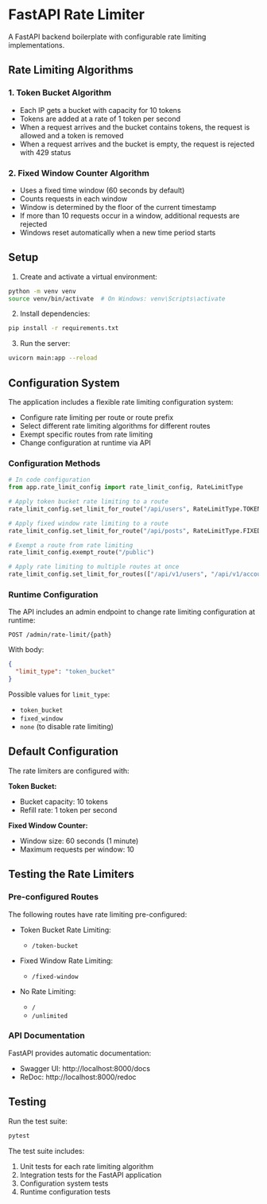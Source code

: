 # FastAPI Rate Limiter

A FastAPI backend boilerplate with configurable rate limiting implementations.

## Rate Limiting Algorithms

### 1. Token Bucket Algorithm

- Each IP gets a bucket with capacity for 10 tokens
- Tokens are added at a rate of 1 token per second
- When a request arrives and the bucket contains tokens, the request is allowed and a token is removed
- When a request arrives and the bucket is empty, the request is rejected with 429 status

### 2. Fixed Window Counter Algorithm

- Uses a fixed time window (60 seconds by default)
- Counts requests in each window
- Window is determined by the floor of the current timestamp
- If more than 10 requests occur in a window, additional requests are rejected
- Windows reset automatically when a new time period starts

## Setup

1. Create and activate a virtual environment:
```bash
python -m venv venv
source venv/bin/activate  # On Windows: venv\Scripts\activate
```

2. Install dependencies:
```bash
pip install -r requirements.txt
```

3. Run the server:
```bash
uvicorn main:app --reload
```

## Configuration System

The application includes a flexible rate limiting configuration system:

- Configure rate limiting per route or route prefix
- Select different rate limiting algorithms for different routes
- Exempt specific routes from rate limiting
- Change configuration at runtime via API

### Configuration Methods

```python
# In code configuration
from app.rate_limit_config import rate_limit_config, RateLimitType

# Apply token bucket rate limiting to a route
rate_limit_config.set_limit_for_route("/api/users", RateLimitType.TOKEN_BUCKET)

# Apply fixed window rate limiting to a route
rate_limit_config.set_limit_for_route("/api/posts", RateLimitType.FIXED_WINDOW)

# Exempt a route from rate limiting
rate_limit_config.exempt_route("/public")

# Apply rate limiting to multiple routes at once
rate_limit_config.set_limit_for_routes(["/api/v1/users", "/api/v1/accounts"], RateLimitType.TOKEN_BUCKET)
```

### Runtime Configuration

The API includes an admin endpoint to change rate limiting configuration at runtime:

```
POST /admin/rate-limit/{path}
```

With body:
```json
{
  "limit_type": "token_bucket" 
}
```

Possible values for `limit_type`:
- `token_bucket`
- `fixed_window`
- `none` (to disable rate limiting)

## Default Configuration

The rate limiters are configured with:

**Token Bucket:**
- Bucket capacity: 10 tokens
- Refill rate: 1 token per second

**Fixed Window Counter:**
- Window size: 60 seconds (1 minute)
- Maximum requests per window: 10

## Testing the Rate Limiters

### Pre-configured Routes

The following routes have rate limiting pre-configured:

- Token Bucket Rate Limiting:
  - `/token-bucket`

- Fixed Window Rate Limiting:
  - `/fixed-window`

- No Rate Limiting:
  - `/`
  - `/unlimited`

### API Documentation

FastAPI provides automatic documentation:
- Swagger UI: http://localhost:8000/docs
- ReDoc: http://localhost:8000/redoc

## Testing

Run the test suite:
```bash
pytest
```

The test suite includes:
1. Unit tests for each rate limiting algorithm
2. Integration tests for the FastAPI application
3. Configuration system tests
4. Runtime configuration tests 